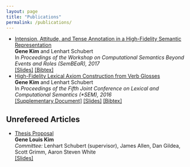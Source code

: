 ```yaml
---
layout: page
title: "Publications"
permalink: /publications/
---
```

<ul>
  <li>
    <a href="http://cs.rochester.edu/u/gkim21/papers/sembear-2017-final-submission.pdf">Intension, Attitude, and Tense Annotation in a High-Fidelity Semantic Representation</a><br>
    <b>Gene Kim</b> and Lenhart Schubert<br>
    In <i>Proceedings of the Workshop on Computational Semantics Beyond Events and Roles (SemBEaR), 2017</i><br>
    <span class="links">
    <a href="http://cs.rochester.edu/u/gkim21/slides/kim-schubert-sembear2017.pdf">[Slides]</a>
    <a href="http://www.aclweb.org/anthology/W/W17/W17-1802.bib">[Bibtex]</a>
    </span>
  </li>
  
  <li>
    <a href="http://cs.rochester.edu/u/gkim21/papers/high-fidelity-lex-corrected.pdf">High-Fidelity Lexical Axiom Construction from Verb Glosses</a><br>
    <b>Gene Kim</b> and Lenhart Schubert<br>
    In <i>Proceedings of the Fifth Joint Conference on Lexical and Computational Semantics (*SEM), 2016</i><br>
    <span class="links">
    <a href="http://cs.rochester.edu/u/gkim21/papers/high-fidelity-lex-supplementary.pdf">[Supplementary Document]</a>
    <a href="http://cs.rochester.edu/u/gkim21/slides/starsem-2016-high-fidelity-lexical-axioms.pdf">[Slides]</a>
    <a href="http://aclweb.org/anthology/S/S16/S16-2004.bib">[Bibtex]</a>
    </span>
  </li>
</ul>

## Unrefereed Articles

<ul>
  <li>
    <a href="http://cs.rochester.edu/u/gkim21/papers/gene-thesis-proposal.pdf">Thesis Proposal</a><br>
    <b>Gene Louis Kim</b><br>
    <i>Committee:</i> Lenhart Schubert (supervisor), James Allen, Dan Gildea, Scott Grimm, Aaron Steven White<br>
    <span class="links">
    <a href="http://cs.rochester.edu/u/gkim21/slides/thesis-proposal-presentation.pdf">[Slides]</a>
    </span>

  </li>
</ul>
